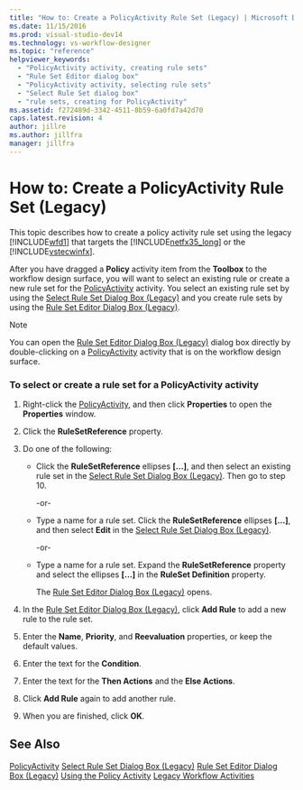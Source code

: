 ```yaml
---
title: "How to: Create a PolicyActivity Rule Set (Legacy) | Microsoft Docs"
ms.date: 11/15/2016
ms.prod: visual-studio-dev14
ms.technology: vs-workflow-designer
ms.topic: "reference"
helpviewer_keywords:
  - "PolicyActivity activity, creating rule sets"
  - "Rule Set Editor dialog box"
  - "PolicyActivity activity, selecting rule sets"
  - "Select Rule Set dialog box"
  - "rule sets, creating for PolicyActivity"
ms.assetid: f272489d-3342-4511-8b59-6a0fd7a42d70
caps.latest.revision: 4
author: jillre
ms.author: jillfra
manager: jillfra
---
```

# How to: Create a PolicyActivity Rule Set (Legacy)
This topic describes how to create a policy activity rule set using the legacy [!INCLUDE[wfd1](../includes/wfd1-md.md)] that targets the [!INCLUDE[netfx35_long](../includes/netfx35-long-md.md)] or the [!INCLUDE[vstecwinfx](../includes/vstecwinfx-md.md)].

 After you have dragged a **Policy** activity item from the **Toolbox** to the workflow design surface, you will want to select an existing rule or create a new rule set for the [PolicyActivity](http://go.microsoft.com/fwlink?LinkID=65019) activity. You select an existing rule set by using the [Select Rule Set Dialog Box (Legacy)](../workflow-designer/select-rule-set-dialog-box-legacy.md) and you create rule sets by using the [Rule Set Editor Dialog Box (Legacy)](../workflow-designer/rule-set-editor-dialog-box-legacy.md).

> [!NOTE]
> You can open the [Rule Set Editor Dialog Box (Legacy)](../workflow-designer/rule-set-editor-dialog-box-legacy.md) dialog box directly by double-clicking on a [PolicyActivity](http://go.microsoft.com/fwlink?LinkID=65019) activity that is on the workflow design surface.

### To select or create a rule set for a PolicyActivity activity

1. Right-click the [PolicyActivity](http://go.microsoft.com/fwlink?LinkID=65019), and then click **Properties** to open the **Properties** window.

2. Click the **RuleSetReference** property.

3. Do one of the following:

    - Click the **RuleSetReference** ellipses **[…]**, and then select an existing rule set in the [Select Rule Set Dialog Box (Legacy)](../workflow-designer/select-rule-set-dialog-box-legacy.md). Then go to step 10.

         -or-

    - Type a name for a rule set. Click the **RuleSetReference** ellipses **[…]**, and then select **Edit** in the [Select Rule Set Dialog Box (Legacy)](../workflow-designer/select-rule-set-dialog-box-legacy.md).

         -or-

    - Type a name for a rule set. Expand the **RuleSetReference** property and select the ellipses **[…]** in the **RuleSet Definition** property.

         The [Rule Set Editor Dialog Box (Legacy)](../workflow-designer/rule-set-editor-dialog-box-legacy.md) opens.

4. In the [Rule Set Editor Dialog Box (Legacy)](../workflow-designer/rule-set-editor-dialog-box-legacy.md), click **Add Rule** to add a new rule to the rule set.

5. Enter the **Name**, **Priority**, and **Reevaluation** properties, or keep the default values.

6. Enter the text for the **Condition**.

7. Enter the text for the **Then Actions** and the **Else Actions**.

8. Click **Add Rule** again to add another rule.

9. When you are finished, click **OK**.

## See Also
 [PolicyActivity](http://go.microsoft.com/fwlink?LinkID=65019)
 [Select Rule Set Dialog Box (Legacy)](../workflow-designer/select-rule-set-dialog-box-legacy.md)
 [Rule Set Editor Dialog Box (Legacy)](../workflow-designer/rule-set-editor-dialog-box-legacy.md)
 [Using the Policy Activity](http://go.microsoft.com/fwlink?LinkID=65004)
 [Legacy Workflow Activities](../workflow-designer/legacy-workflow-activities.md)
